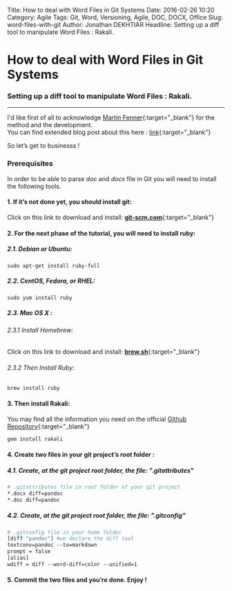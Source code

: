 Title: How to deal with Word Files in Git Systems
Date: 2016-02-26 10:20
Category: Agile
Tags: Git, Word, Versioning, Agile, DOC, DOCX, Office
Slug: word-files-with-git
Author: Jonathan DEKHTIAR
Headline: Setting up a diff tool to manipulate Word Files : Rakali.

# How to deal with Word Files in Git Systems
### Setting up a diff tool to manipulate Word Files : Rakali.

***

I'd like first of all to acknowledge [Martin Fenner](http://blog.martinfenner.org/about.html){:target="\_blank"} for the method and the development.  
You can find extended blog post about this here : [link](http://blog.martinfenner.org/2014/08/25/using-microsoft-word-with-git/){:target="\_blank"}

So let’s get to businesss !

### Prerequisites

In order to be able to parse *doc* and *docx* file in Git you will need to install the following tools.


#### 1. If it’s not done yet, you should install **git**:
Click on this link to download and install: [**git-scm.com**](https://git-scm.com/downloads){:target="\_blank"}

#### 2. For the next phase of the tutorial, you will need to install **ruby**:

##### 2.1. Debian or Ubuntu:
```shell
sudo apt-get install ruby-full
```

##### 2.2. CentOS, Fedora, or RHEL:
```shell
sudo yum install ruby
```

##### 2.3. Mac OS X :

###### 2.3.1 Install Homebrew:
Click on this link to download and install: [**brew.sh**](http://brew.sh/){:target="\_blank"}    
###### 2.3.2 Then Install Ruby:
```shell
brew install ruby
```


#### 3.  Then install Rakali:
You may find all the information you need on the official [Github Repository](https://github.com/rakali/rakali.rb){:target="\_blank"}
```bash
gem install rakali
```

#### 4.  Create two files in your git project’s root folder :

##### 4.1. Create, at the git project root folder, the file: **".gitattributes"**

```dockerfile
# .gitattributes file in root folder of your git project
*.docx diff=pandoc
*.doc diff=pandoc
```

##### 4.2. Create, at the git project root folder, the file:  **".gitconfig"**

```dockerfile
# .gitconfig file in your home folder
[diff "pandoc"] #we declare the diff tool
textconv=pandoc --to=markdown
prompt = false
[alias]
wdiff = diff --word-diff=color --unified=1
```

#### 5.  Commit the two files and you’re done. Enjoy !
